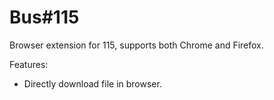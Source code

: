 # Bus#115

Browser extension for 115, supports both Chrome and Firefox.

Features:

* Directly download file in browser.
